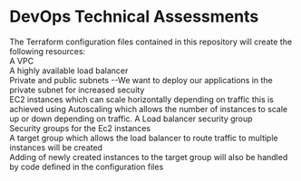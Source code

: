 # DevOps Technical Assessments
The Terraform configuration files contained in this repository will create the following resources:<br />
A VPC <br />
A highly available load balancer <br />
Private and public subnets --We want to deploy our applications in the private subnet for increased secuity<br />
EC2 instances which can scale horizontally depending on traffic this is achieved using Autoscaling which allows the number of instances to scale up or down depending on traffic.
A Load balancer security group <br />
Security groups for the Ec2 instances <br />
A target group which allows the load balancer to route traffic to multiple instances will be created <br />
Adding of newly created instances to the target group will also be handled by code defined in the configuration files <br />


